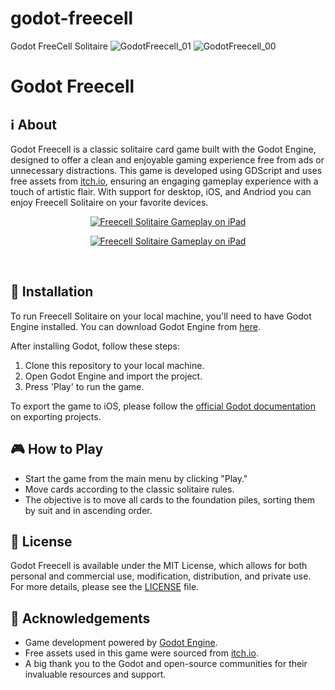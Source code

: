 # godot-freecell
Godot FreeCell Solitaire
![GodotFreecell_01](https://github.com/gitbrent/godot-freecell/assets/7218970/057257a2-b1cc-4b30-9ebe-5b9aa400e7d6)
![GodotFreecell_00](https://github.com/gitbrent/godot-freecell/assets/7218970/09f48fa5-eaea-4831-afb7-f8b2be458ae9)

# Godot Freecell

## ℹ️ About

Godot Freecell is a classic solitaire card game built with the Godot Engine, designed to offer a clean and enjoyable gaming experience free from ads or unnecessary distractions. This game is developed using GDScript and uses free assets from [itch.io](https://itch.io/), ensuring an engaging gameplay experience with a touch of artistic flair. With support for desktop, iOS, and Andriod you can enjoy Freecell Solitaire on your favorite devices.

<p align="center">
  <a href="https://github.com/gitbrent/godot-freecell/">
    <img alt="Freecell Solitaire Gameplay on iPad" title="Freecell Solitaire Gameplay" src="https://github.com/gitbrent/godot-freecell/assets/7218970/057257a2-b1cc-4b30-9ebe-5b9aa400e7d6"/>
  </a>
</p>
<p align="center">
  <a href="https://github.com/gitbrent/godot-freecell/">
    <img alt="Freecell Solitaire Gameplay on iPad" title="Freecell Solitaire Gameplay" src="https://github.com/gitbrent/godot-freecell/assets/7218970/09f48fa5-eaea-4831-afb7-f8b2be458ae9"/>
  </a>
</p>
<br/>

## 🔌 Installation

To run Freecell Solitaire on your local machine, you'll need to have Godot Engine installed. You can download Godot Engine from [here](https://godotengine.org/download).

After installing Godot, follow these steps:

1. Clone this repository to your local machine.
2. Open Godot Engine and import the project.
3. Press 'Play' to run the game.

To export the game to iOS, please follow the [official Godot documentation](https://docs.godotengine.org/en/stable/getting_started/workflow/export/exporting_for_ios.html) on exporting projects.

## 🎮 How to Play

- Start the game from the main menu by clicking "Play."
- Move cards according to the classic solitaire rules.
- The objective is to move all cards to the foundation piles, sorting them by suit and in ascending order.

## 📜 License

Godot Freecell is available under the MIT License, which allows for both personal and commercial use, modification, distribution, and private use. For more details, please see the [LICENSE](LICENSE) file.

## 🙏 Acknowledgements

- Game development powered by [Godot Engine](https://godotengine.org/).
- Free assets used in this game were sourced from [itch.io](https://itch.io/).
- A big thank you to the Godot and open-source communities for their invaluable resources and support.
